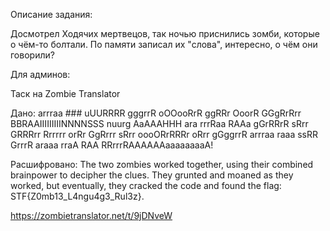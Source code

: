 Описание задания:

Досмотрел Ходячих мертвецов, так ночью приснились зомби, которые о чём-то болтали. По памяти записал их "слова", интересно, о чём они говорили?

Для админов:


Таск на Zombie Translator

Дано: arrraa ### uUURRRR gggrrR oOOooRrR ggRRr OoorR GGgRrRrr BBRAAIIIIIIIIINNNNSSS nuurg AaAAAHHH ara rrrRaa RAAa gGrRRrR sRrr GRRRrr Rrrrrr orRr GgRrrr sRrr oooORrRRRr oRrr gGggrrR arrraa raaa ssRR GrrrR araaa rraA RAA RRrrrRAAAAAAaaaaaaaaA!

Расшифровано: The two zombies worked together, using their combined brainpower to decipher the clues. They grunted and moaned as they worked, but eventually, they cracked the code and found the flag: STF{Z0mb13_L4ngu4g3_Rul3z}.

https://zombietranslator.net/t/9jDNveW
